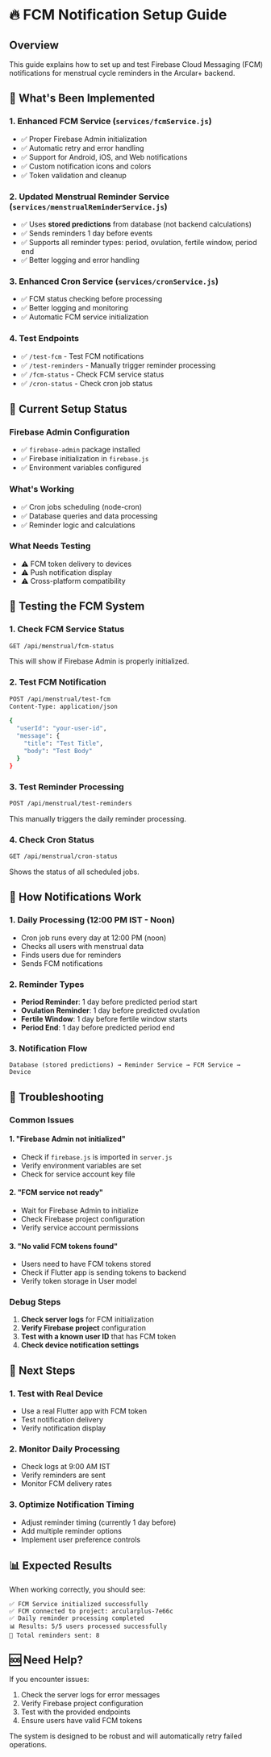 # 🔥 FCM Notification Setup Guide

## Overview
This guide explains how to set up and test Firebase Cloud Messaging (FCM) notifications for menstrual cycle reminders in the Arcular+ backend.

## 🚀 What's Been Implemented

### 1. **Enhanced FCM Service** (`services/fcmService.js`)
- ✅ Proper Firebase Admin initialization
- ✅ Automatic retry and error handling
- ✅ Support for Android, iOS, and Web notifications
- ✅ Custom notification icons and colors
- ✅ Token validation and cleanup

### 2. **Updated Menstrual Reminder Service** (`services/menstrualReminderService.js`)
- ✅ Uses **stored predictions** from database (not backend calculations)
- ✅ Sends reminders 1 day before events
- ✅ Supports all reminder types: period, ovulation, fertile window, period end
- ✅ Better logging and error handling

### 3. **Enhanced Cron Service** (`services/cronService.js`)
- ✅ FCM status checking before processing
- ✅ Better logging and monitoring
- ✅ Automatic FCM service initialization

### 4. **Test Endpoints**
- ✅ `/test-fcm` - Test FCM notifications
- ✅ `/test-reminders` - Manually trigger reminder processing
- ✅ `/fcm-status` - Check FCM service status
- ✅ `/cron-status` - Check cron job status

## 🔧 Current Setup Status

### Firebase Admin Configuration
- ✅ `firebase-admin` package installed
- ✅ Firebase initialization in `firebase.js`
- ✅ Environment variables configured

### What's Working
- ✅ Cron jobs scheduling (node-cron)
- ✅ Database queries and data processing
- ✅ Reminder logic and calculations

### What Needs Testing
- ⚠️ FCM token delivery to devices
- ⚠️ Push notification display
- ⚠️ Cross-platform compatibility

## 🧪 Testing the FCM System

### 1. **Check FCM Service Status**
```bash
GET /api/menstrual/fcm-status
```
This will show if Firebase Admin is properly initialized.

### 2. **Test FCM Notification**
```bash
POST /api/menstrual/test-fcm
Content-Type: application/json

{
  "userId": "your-user-id",
  "message": {
    "title": "Test Title",
    "body": "Test Body"
  }
}
```

### 3. **Test Reminder Processing**
```bash
POST /api/menstrual/test-reminders
```
This manually triggers the daily reminder processing.

### 4. **Check Cron Status**
```bash
GET /api/menstrual/cron-status
```
Shows the status of all scheduled jobs.

## 📱 How Notifications Work

### 1. **Daily Processing (12:00 PM IST - Noon)**
- Cron job runs every day at 12:00 PM (noon)
- Checks all users with menstrual data
- Finds users due for reminders
- Sends FCM notifications

### 2. **Reminder Types**
- **Period Reminder**: 1 day before predicted period start
- **Ovulation Reminder**: 1 day before predicted ovulation
- **Fertile Window**: 1 day before fertile window starts
- **Period End**: 1 day before predicted period end

### 3. **Notification Flow**
```
Database (stored predictions) → Reminder Service → FCM Service → Device
```

## 🚨 Troubleshooting

### Common Issues

#### 1. **"Firebase Admin not initialized"**
- Check if `firebase.js` is imported in `server.js`
- Verify environment variables are set
- Check for service account key file

#### 2. **"FCM service not ready"**
- Wait for Firebase Admin to initialize
- Check Firebase project configuration
- Verify service account permissions

#### 3. **"No valid FCM tokens found"**
- Users need to have FCM tokens stored
- Check if Flutter app is sending tokens to backend
- Verify token storage in User model

### Debug Steps

1. **Check server logs** for FCM initialization
2. **Verify Firebase project** configuration
3. **Test with a known user ID** that has FCM token
4. **Check device notification settings**

## 🔄 Next Steps

### 1. **Test with Real Device**
- Use a real Flutter app with FCM token
- Test notification delivery
- Verify notification display

### 2. **Monitor Daily Processing**
- Check logs at 9:00 AM IST
- Verify reminders are sent
- Monitor FCM delivery rates

### 3. **Optimize Notification Timing**
- Adjust reminder timing (currently 1 day before)
- Add multiple reminder options
- Implement user preference controls

## 📊 Expected Results

When working correctly, you should see:

```
✅ FCM Service initialized successfully
✅ FCM connected to project: arcularplus-7e66c
✅ Daily reminder processing completed
📊 Results: 5/5 users processed successfully
📱 Total reminders sent: 8
```

## 🆘 Need Help?

If you encounter issues:

1. Check the server logs for error messages
2. Verify Firebase project configuration
3. Test with the provided endpoints
4. Ensure users have valid FCM tokens

The system is designed to be robust and will automatically retry failed operations.
